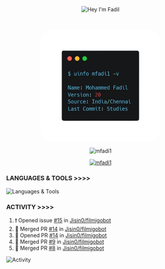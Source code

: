 <p align="center"> <img align="center" src="https://readme-typing-svg.herokuapp.com/?font=Anton%20SC&color=%238A0303&size=20&duration=4000&vCenter=true&width=350&height=40&lines=%F0%9F%91%8B+Hey+I%27m+Fadil;Wanna+Learn+More+About+me%3f" alt="Hey I'm Fadil" /> </p>&nbsp;&nbsp;
<p align="center"> <img align="center" src="./carbon.png" alt="Info Carbon" style="width: 320px; border-radius: 10%;"/> </p>
<p align="center"> <img align="center" src="https://github-readme-stats.vercel.app/api?username=mfadi1&show_icons=true&theme=shadow_red" alt="mfadi1" /> </p>
<p align="center"> <a href="https://github.com/mfadi1"><img src="https://github-profile-trophy.vercel.app/?username=mfadi1&theme=dark_lover&no-frame=true&column=6&" alt="mfadi1" /></a> </p>


### LANGUAGES & TOOLS >>>>

![Languages & Tools](https://skillicons.dev/icons?i=golang,rust,vscode,docker,git,github,linux,heroku,postgresql,redis,mongodb,java,html,py,cpp,graphql,js,vercel,flutter,ts,next,vim,tailwind,sublime,postman,bash,cloudflare,django,react,flask&perline=10)

### ACTIVITY >>>>
<!--START_SECTION:activity-->
1. ❗ Opened issue [#15](https://github.com/Jisin0/filmigobot/issues/15) in [Jisin0/filmigobot](https://github.com/Jisin0/filmigobot)
2. 🎉 Merged PR [#14](https://github.com/Jisin0/filmigobot/pull/14) in [Jisin0/filmigobot](https://github.com/Jisin0/filmigobot)
3. 💪 Opened PR [#14](https://github.com/Jisin0/filmigobot/pull/14) in [Jisin0/filmigobot](https://github.com/Jisin0/filmigobot)
4. 🎉 Merged PR [#9](https://github.com/Jisin0/filmigobot/pull/9) in [Jisin0/filmigobot](https://github.com/Jisin0/filmigobot)
5. 🎉 Merged PR [#8](https://github.com/Jisin0/filmigobot/pull/8) in [Jisin0/filmigobot](https://github.com/Jisin0/filmigobot)
<!--END_SECTION:activity-->

![Activity](./github-metrics.svg)
